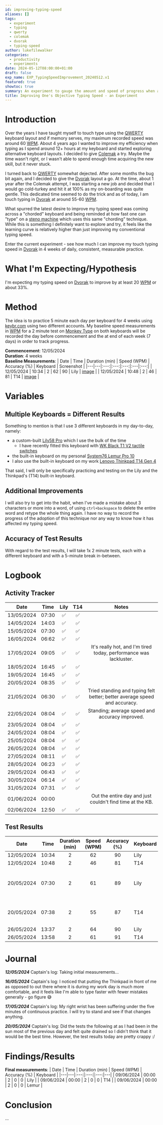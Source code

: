 ```yaml
---
id: improving-typing-speed
aliases: []
tags:
  - experiment
  - typing
  - qwerty
  - colemak
  - dvorak
  - typing-speed
author: lukefilewalker
categories:
  - productivity
  - experiments
date: 2024-05-12T08:00:00+01:00
draft: false
exp_name: EXP_TypingSpeedImprovement_20240512.v1
featured: true
showtoc: true
summary: An experiment to gauge the amount and speed of progress when attempting to deliberately increase one's typing speed on two different layouts.
title: Improving One's Objective Typing Speed - an Experiment
---
```

# Introduction

Over the years I have taught myself to touch type using the [QWERTY](https://en.wikipedia.org/wiki/QWERTY "QWERTY") keyboard layout and if memory serves, my maximum recorded speed was around 60 [WPM](/ "Words Per Minute"). About 4 years ago I wanted to improve my efficiency when typing as I spend around 12+ hours at my keyboard and started exploring alternative keyboard layouts. I decided to give [Colemak](https://en.wikipedia.org/wiki/Colemak "Colemak") a try. Maybe the time wasn't right, or I wasn't able to spend enough time acquiring the new skill, but it never stuck.

I turned back to [QWERTY](https://en.wikipedia.org/wiki/QWERTY "QWERTY") somewhat dejected. After some months the bug bit again, and I decided to give the [Dvorak](https://en.wikipedia.org/wiki/Dvorak_keyboard_layout "Dvorak") layout a go. At the time, about 1 year after the Colemak attempt, I was starting a new job and decided that I would go cold-turkey and hit it at 100% as my on-boarding was quite gentle. This dedicated time seemed to do the trick and as of today, I am touch typing in [Dvorak](https://en.wikipedia.org/wiki/Dvorak_keyboard_layout "Dvorak") at around 55-60 [WPM](/ "Words Per Minute").

What spurred the latest desire to improve my typing speed was coming across a "chorded" keyboard and being reminded at how fast one can "type" on a [steno machine](https://en.wikipedia.org/wiki/Stenotype) which uses this same "chording" technique. While this is something I definitely want to explore and try, it feels like the learning curve is relatively higher than just improving my conventional typing speed.

Enter the current experiment - see how much I can improve my touch typing speed in [Dvorak](https://en.wikipedia.org/wiki/Dvorak_keyboard_layout "Dvorak") in 4 weeks of daily, consistent, measurable practice.

# What I'm Expecting/Hypothesis

I'm expecting my typing speed on [Dvorak](https://en.wikipedia.org/wiki/Dvorak_keyboard_layout "Dvorak") to improve by at least 20 [WPM](/ "Words Per Minute") or about 33%.

# Method

The idea is to practice 5 minute each day per keyboard for 4 weeks using [keybr.com](https://www.keybr.com/) using two different accounts. My baseline speed measurements in [WPM](/ "Words Per Minute") for a 2 minute test on [Monkey Type](https://typing.com) on both keyboards will be recorded the day before commencement and the at end of each week (7 days) in order to track progress.

**Commencement**: 12/05/2024  
**Duration**: 4 weeks  
**Baseline Measurements**:
| Date | Time | Duration (min) | Speed (WPM) | Accuracy (%) | Keyboard | Screenshot |
|---|---|:---:|:---:|:---:|:---|:---:|
| 12/05/2024 | 10:34 | 2 | 62 | 90 | Lily | [image](./2024-05-12_10-36_lily.png) |
| 12/05/2024 | 10:48 | 2 | 46 | 81 | T14 | [image](./2024-05-12_10-50_t14.png) |

# Variables

## Multiple Keyboards = Different Results

Something to mention is that I use 3 different keyboards in my day-to-day, namely:
- a custom-built [Lily58 Pro](https://keyn.co.za/product/lily58pro/) which I use the bulk of the time
  - I have recently fitted this keyboard with [WK Black T1 V2 tactile switches](https://www.amazon.com/dp/B0C38X9ZGD?ref=ppx_yo2ov_dt_b_product_details&th=1)
- the built-in keyboard on my personal [System76 Lemur Pro 10](https://tech-docs.system76.com/models/lemp10/README.html)
- I also use the built-in keyboard on my work [Lenovo Thinkpad T14 Gen 4](https://www.lenovo.com/se/sv/p/laptops/thinkpad/thinkpadt/thinkpad-t14-gen-4-(14-inch-intel)/len101t0057)

That said, I will only be specifically practicing and testing on the Lily and the Thinkpad's (T14) built-in keyboard.

## Additional Improvements

I will also try to get into the habit, when I've made a mistake about 3 characters or more into a word, of using `ctrl+backspace` to delete the entire word and retype the whole thing again. I have no way to record the progress of the adoption of this technique nor any way to know how it has affected my typing speed.

## Accuracy of Test Results

With regard to the test results, I will take 1x 2 minute tests, each with a different keyboard and with a 5-minute break in-between.

# Logbook

## Activity Tracker

| Date | Time | Lily | T14 | Notes |
|---|:---:|:---:|:---:|:--:|
| 13/05/2024 | 07:30 | ✅ | ✅ | |
| 14/05/2024 | 14:03 | ✅ | ✅ | |
| 15/05/2024 | 07:30 | ✅ | ✅ | |
| 16/05/2024 | 06:62 | ✅ | ✅ | |
| 17/05/2024 | 09:05 | ✅ | ✅ | It's really hot, and I'm tired today, performance was lackluster. |
| 18/05/2024 | 16:45 | ✅ | ✅ | |
| 19/05/2024 | 16:45 | ✅ | ✅ | |
| 20/05/2024 | 08:35 | ✅ | ✅ | |
| 21/05/2024 | 06:30 | ✅ | ✅ | Tried standing and typing felt better; better average speed and accuracy. |
| 22/05/2024 | 08:04 | ✅ | ✅ | Standing; average speed and accuracy improved. |
| 23/05/2024 | 08:04 | ✅ | ✅ | |
| 24/05/2024 | 08:04 | ✅ | ✅ | |
| 25/05/2024 | 08:04 | ✅ | ✅ | |
| 26/05/2024 | 08:04 | ✅ | ✅ | |
| 27/05/2024 | 08:11 | ✅ | ✅ | |
| 28/05/2024 | 06:23 | ✅ | ✅ | |
| 29/05/2024 | 06:43 | ✅ | ✅ | |
| 30/05/2024 | 06:14 | ✅ | ✅ | |
| 31/05/2024 | 07:31 | ✅ | ✅ | |
| 01/06/2024 | 00:00 |  |  | Out the entire day and just couldn't find time at the KB. |
| 02/06/2024 | 12:50 | ✅ | ✅ | |

## Test Results

| Date | Time | Duration (min) | Speed (WPM) | Accuracy (%) | Keyboard | Screenshot | Notes |
|---|---|:---:|:---:|:---:|---|---|---|
| 12/05/2024 | 10:34 | 2 | 62 | 90 | Lily | [image](./2024-05-12_10-36_lily.png) | |
| 12/05/2024 | 10:48 | 2 | 46 | 81 | T14 | [image](./2024-05-12_10-50_t14.png) | |
| 20/05/2024 | 07:30 | 2 | 61 | 89 | Lily | [image](./2024-05-20_07-32_lily.png) | Felt a lot of pressure and made many mistakes :/ |
| 20/05/2024 | 07:38 | 2 | 55 | 87 | T14 | [image](./2024-05-20_07-40_t14.png) | An improvement over the first test at least |
| 26/05/2024 | 13:37 | 2 | 64 | 90 | Lily | [image](./2024-05-26_13-39_lily.png) | |
| 26/05/2024 | 13:58 | 2 | 61 | 91 | T14 | [image](./2024-05-26_14-00_t14.png) | |

# Journal

*__12/05/2024__* 
Captain's log: Taking initial measurements... 

*__16/05/2024__* 
Captain's log: I noticed that putting the Thinkpad in front of me as opposed to out there where it is during my work day is much more comfortable, and it feels like I'm able to type faster with fewer mistakes generally - go figure 😅

*__17/05/2024__* 
Captain's log: My right wrist has been suffering under the five minutes of continuous practice. I will try to stand and see if that changes anything.

*__20/05/2024__* 
Captain's log: Did the tests the following at as I had been in the sun most of the previous day and felt quite drained so I didn't think that it would be the best time. However, the test results today are pretty crappy :/

# Findings/Results

**Final measurements**:
| Date | Time | Duration (min) | Speed (WPM) | Accuracy (%) | Keyboard |
|---|---|:---:|:---:|:---:|---|
| 09/06/2024 | 00:00 | 2 | 0 | 0 | Lily |
| 09/06/2024 | 00:00 | 2 | 0 | 0 | T14 |
| 09/06/2024 | 00:00 | 2 | 0 | 0 | Lemur |

# Conclusion

...


